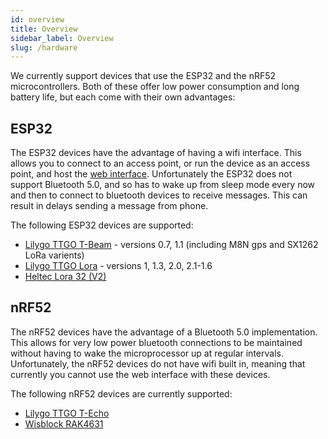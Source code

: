 ```yaml
---
id: overview
title: Overview
sidebar_label: Overview
slug: /hardware
---
```


We currently support devices that use the ESP32 and the nRF52 microcontrollers. Both of these offer low power consumption and long battery life, but each come with their own advantages:

## ESP32

The ESP32 devices have the advantage of having a wifi interface. This allows you to connect to an access point, or run the device as an access point, and host the [web interface](/docs/software/web/web-app-software). Unfortunately the ESP32 does not support Bluetooth 5.0, and so has to wake up from sleep mode every now and then to connect to bluetooth devices to receive messages. This can result in delays sending a message from phone.

The following ESP32 devices are supported:
* [Lilygo TTGO T-Beam](/docs/hardware/tbeam-hardware) - versions 0.7, 1.1 (including M8N gps and SX1262 LoRa varients)
* [Lilygo TTGO Lora](/docs/hardware/lora-hardware) - versions 1, 1.3, 2.0, 2.1-1.6
* [Heltec Lora 32 (V2)](/docs/hardware/heltec-hardware)

## nRF52

The nRF52 devices have the advantage of a Bluetooth 5.0 implementation. This allows for very low power bluetooth connections to be maintained without having to wake the microprocessor up at regular intervals. Unfortunately, the nRF52 devices do not have wifi built in, meaning that currently you cannot use the web interface with these devices.

The following nRF52 devices are currently supported:
* [Lilygo TTGO T-Echo](/docs/hardware/techo-hardware)
* [Wisblock RAK4631](/docs/hardware/wisBlock-hardware)
